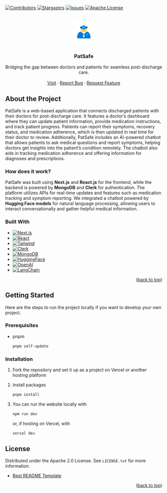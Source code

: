 <!-- Improved compatibility of back to top link: See: https://github.com/othneildrew/Best-README-Template/pull/73 -->
<a id="readme-top"></a>
<!--
*** Thanks for checking out the Best-README-Template. If you have a suggestion
*** that would make this better, please fork the repo and create a pull request
*** or simply open an issue with the tag "enhancement".
*** Don't forget to give the project a star!
*** Thanks again! Now go create something AMAZING! :D
-->



<!-- PROJECT SHIELDS -->
<!--
*** I'm using markdown "reference style" links for readability.
*** Reference links are enclosed in brackets [ ] instead of parentheses ( ).
*** See the bottom of this document for the declaration of the reference variables
*** for contributors-url, forks-url, etc. This is an optional, concise syntax you may use.
*** https://www.markdownguide.org/basic-syntax/#reference-style-links
-->
[![Contributors][contributors-shield]][contributors-url]
[![Stargazers][stars-shield]][stars-url]
[![Issues][issues-shield]][issues-url]
[![Apache License][license-shield]][license-url]



<!-- PROJECT LOGO -->
<br />
<div align="center">
  <a href="https://github.com/GamerBoss101/HoyaHax2025">
    <img src="/public/HoyaHax2025-icon.svg" alt="Logo" width="80" height="80">
  </a>

<h3 align="center">PatSafe</h3>

  <p align="center">
    Bridging the gap between doctors and patients for seamless post-discharge care.
    <br />
    <br />
    <a href="https://www.patsafe.co">Visit</a>
    ·
    <a href="https://github.com/GamerBoss101/HoyaHax2025/issues/new?labels=bug&template=bug-report---.md">Report Bug</a>
    ·
    <a href="https://github.com/GamerBoss101/HoyaHax2025/issues/new?labels=enhancement&template=feature-request---.md">Request Feature</a>
  </p>
</div>



<!-- ABOUT THE PROJECT -->
## About the Project

PatSafe is a web-based application that connects discharged patients with their doctors for post-discharge care. It features a doctor’s dashboard where they can update patient information, provide medication instructions, and track patient progress. Patients can report their symptoms, recovery status, and medication adherence, which is then updated in real time for their doctor to review. Additionally, PatSafe includes an AI-powered chatbot that allows patients to ask medical questions and report symptoms, helping doctors get insights into the patient’s condition remotely. The chatbot also aids in tracking medication adherence and offering information for diagnoses and prescriptions.

### How does it work?

PatSafe was built using **Next.js** and **React.js** for the frontend, while the backend is powered by **MongoDB** and **Clerk** for authentication. The platform utilizes APIs for real-time updates and features such as medication tracking and symptom reporting. We integrated a chatbot powered by **Hugging Face models** for natural language processing, allowing users to interact conversationally and gather helpful medical information.




### Built With

* [![Next.js][Next.js]][Next-url]
* [![React][React.js]][React-url]
* [![Tailwind][Tailwind]][Tailwind-url]
* [![Clerk][Clerk]][Clerk-url]
* [![MongoDB][MongoDB]][MongoDB-url]
* [![HuggingFace][HuggingFace]][HuggingFace-url]
* [![OpenAI][OpenAI]][OpenAI-url]
* [![LangChain][LangChain]][LangChain-url]


<p align="right">(<a href="#readme-top">back to top</a>)</p>




<!-- GETTING STARTED -->
## Getting Started

Here are the steps to run the project locally if you want to develop your own project.

### Prerequisites

* pnpm
  ```sh
  pnpm self-update
  ```


### Installation

1. Fork the repository and set it up as a project on Vercel or another hosting platform

2. Install packages
   ```sh
   pnpm install
   ```
   
3. You can run the website locally with
    ```sh
    npm run dev
    ```
    or, if hosting on Vercel, with
    ```sh
    vercel dev
    ```








<!-- LICENSE -->
## License

Distributed under the Apache 2.0 License. See `LICENSE.txt` for more information.


* [Best README Template](https://github.com/othneildrew/Best-README-Template)

<p align="right">(<a href="#readme-top">back to top</a>)</p>





<!-- MARKDOWN LINKS & IMAGES -->
<!-- https://www.markdownguide.org/basic-syntax/#reference-style-links -->
[contributors-shield]: https://img.shields.io/github/contributors/GamerBoss101/HoyaHax2025.svg?style=for-the-badge
[contributors-url]: https://github.com/GamerBoss101/HoyaHax2025/graphs/contributors
[forks-shield]: https://img.shields.io/github/forks/GamerBoss101/HoyaHax2025.svg?style=for-the-badge
[forks-url]: https://github.com/GamerBoss101/HoyaHax2025/network/members
[stars-shield]: https://img.shields.io/github/stars/GamerBoss101/HoyaHax2025.svg?style=for-the-badge
[stars-url]: https://github.com/GamerBoss101/HoyaHax2025/stargazers
[issues-shield]: https://img.shields.io/github/issues/GamerBoss101/HoyaHax2025.svg?style=for-the-badge
[issues-url]: https://github.com/GamerBoss101/HoyaHax2025/issues
[license-shield]: https://img.shields.io/github/license/GamerBoss101/HoyaHax2025.svg?style=for-the-badge
[license-url]: https://github.com/GamerBoss101/HoyaHax2025/blob/master/LICENSE.txt
[linkedin-shield]: https://img.shields.io/badge/LinkedIn-0A66C2.svg?style=for-the-badge&logo=linkedin&logoColor=white
[linkedin-url-joseph]: https://linkedin.com/in/joseph-j-helfenbein
[product-screenshot]: images/screenshot.png
[Next.js]: https://img.shields.io/badge/next.js-000000?style=for-the-badge&logo=nextdotjs&logoColor=white
[Next-url]: https://nextjs.org/
[React.js]: https://img.shields.io/badge/React.js-20232A?style=for-the-badge&logo=react&logoColor=61DAFB
[React-url]: https://reactjs.org/
[Vue.js]: https://img.shields.io/badge/Vue.js-35495E?style=for-the-badge&logo=vuedotjs&logoColor=4FC08D
[Vue-url]: https://vuejs.org/
[Angular.io]: https://img.shields.io/badge/Angular-DD0031?style=for-the-badge&logo=angular&logoColor=white
[Angular-url]: https://angular.io/
[Svelte.dev]: https://img.shields.io/badge/Svelte-4A4A55?style=for-the-badge&logo=svelte&logoColor=FF3E00
[Svelte-url]: https://svelte.dev/
[Laravel.com]: https://img.shields.io/badge/Laravel-FF2D20?style=for-the-badge&logo=laravel&logoColor=white
[Laravel-url]: https://laravel.com
[Bootstrap.com]: https://img.shields.io/badge/Bootstrap-563D7C?style=for-the-badge&logo=bootstrap&logoColor=white
[Bootstrap-url]: https://getbootstrap.com
[JQuery.com]: https://img.shields.io/badge/jQuery-0769AD?style=for-the-badge&logo=jquery&logoColor=white
[JQuery-url]: https://jquery.com 
[Expo]: https://img.shields.io/badge/expo-000000?style=for-the-badge&logo=expo&logoColor=white
[Expo-url]: https://expo.dev/
[Flask]: https://img.shields.io/badge/flask-4590A1?logo=flask&style=for-the-badge&logoColor=white
[Flask-url]: https://flask.palletsprojects.com/en/3.0.x/
[JavaScript]: https://img.shields.io/badge/javascript-yellow?logo=javascript&style=for-the-badge&logoColor=white
[JavaScript-url]: https://developer.oracle.com/languages/javascript.html
[ThreeJS]: https://img.shields.io/badge/three.js-black?logo=three.js&style=for-the-badge&logoColor=white
[ThreeJS-url]: https://threejs.org/
[TypeScript]: https://img.shields.io/badge/typescript-3178C6?logo=typescript&style=for-the-badge&logoColor=white
[TypeScript-url]: https://www.typescriptlang.org/
[Python]: https://img.shields.io/badge/python-3776AB?style=for-the-badge&logo=python&logoColor=white
[Python-url]: https://www.python.org/
[Amazon-RDS]: https://img.shields.io/badge/amazon%20rds-527FFF?style=for-the-badge&logo=amazon%20rds&logoColor=white
[Amazon-RDS-url]: https://aws.amazon.com/rds/
[Cloudflare]: https://img.shields.io/badge/cloudflare%20workers-F38020?style=for-the-badge&logo=cloudflare%20workers&logoColor=white
[Cloudflare-url]: https://workers.cloudflare.com/
[Vercel]: https://img.shields.io/badge/vercel-000000?logo=vercel&style=for-the-badge&logoColor=white
[Vercel-url]: https://www.vercel.com/
[Supabase]: https://img.shields.io/badge/supabase-3FCF8E?logo=supabase&style=for-the-badge&logoColor=white
[Supabase-url]: https://supabase.com/
[Clerk]: https://img.shields.io/badge/clerk-6C47FF?logo=clerk&style=for-the-badge&logoColor=white
[Clerk-url]: https://clerk.com/
[Tailwind]: https://img.shields.io/badge/tailwind%20css-06B6D4?logo=tailwindcss&style=for-the-badge&logoColor=white
[Tailwind-url]: https://tailwindcss.com/
[MongoDB]: https://img.shields.io/badge/mongodb-47A248?logo=mongodb&style=for-the-badge&logoColor=white
[MongoDB-url]: https://www.mongodb.com/
[HuggingFace]: https://img.shields.io/badge/huggingface-FFD21E?logo=huggingface&style=for-the-badge&logoColor=white
[HuggingFace-url]: https://huggingface.co/
[OpenAI]: https://img.shields.io/badge/openai%20api-412991?logo=openai&style=for-the-badge&logoColor=white
[OpenAI-url]: https://openai.com/
[LangChain]: https://img.shields.io/badge/langchain-1C3C3C?logo=langchain&style=for-the-badge&logoColor=white
[LangChain-url]: https://www.langchain.com/

